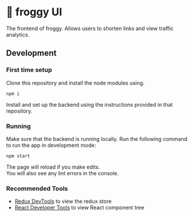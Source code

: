 # 🐸 froggy UI

The frontend of froggy. Allows users to shorten links and view traffic
analytics.

## Development

### First time setup

Clone this repository and install the node modules using.

```
npm i
```

Install and set up the backend using the instructions provided in that
repository.

### Running

Make sure that the backend is running locally. Run the following command to run
the app in development mode:

```
npm start
```

The page will reload if you make edits.\
You will also see any lint errors in the console.

### Recommended Tools

- [Redux DevTools](https://chrome.google.com/webstore/detail/redux-devtools/lmhkpmbekcpmknklioeibfkpmmfibljd?hl=en)
  to view the redux store
- [React Developer Tools](https://chrome.google.com/webstore/detail/react-developer-tools/fmkadmapgofadopljbjfkapdkoienihi?hl=en)
  to view React component tree
